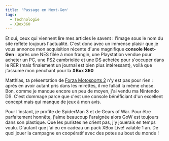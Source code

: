 ```yaml
---
title: 'Passage en Next-Gen'
tags:
  - Technologie
  - XBox360
---
```


Et oui, ceux qui viennent lire mes articles le savent&nbsp;: l'image sous le nom
du site reflète toujours l'actualité. C'est donc avec un immense plaisir que je
vous annonce mon acquisition récente d'une magnifique **console
Next-Gen**&nbsp;: après une NES filée à mon frangin, une Playstation vendue pour
acheter un PC, une PS2 cambriolée et une DS achetée pour s'occuper dans le RER
(mais finalement un journal est bien plus intéressant), voilà que j'assume mon
penchant pour la **XBox 360**

Matthias, ta présentation de [Forza Motosports 2](/?s=road+rules) n'y est pas
pour rien&nbsp;: après en avoir autant pris dans les mirettes, il me fallait la
même chose. Bon, comme je manque encore un peu de moyen, j'ai vendu ma Nintendo
DS. C'est dommage parce que c'est une console bénéficiant d'un excellent concept
mais qui manque de jeux à mon avis.

Pour l'instant, je profite de SpiderMan 3 et de Gears of War. Pour être
parfaitement honnête, j'aime beaucoup l'araignée alors GoW est toujours dans son
plastique. Que les puristes ne crient pas, j'y jouerais en temps voulu. D'autant
que j'ai eu en cadeau un pack XBox Live! valable 1 an. De quoi jouer la campagne
en coopératif avec des potes au bout du monde&nbsp;!
